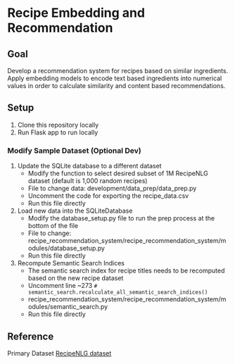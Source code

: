 # Recipe Embedding and Recommendation

## Goal

Develop a recommendation system for recipes based on similar ingredients. Apply embedding models to encode text  based ingredients into numerical values in order to calculate similarity and content based recommendations.

## Setup

1. Clone this repository locally
1. Run Flask app to run locally

### Modify Sample Dataset (Optional Dev)

1. Update the SQLite database to a different dataset
    * Modify the function to select desired subset of 1M RecipeNLG dataset (default is 1,000 random recipes)
    * File to change data: development/data_prep/data_prep.py
    * Uncomment the code for exporting the recipe_data.csv
    * Run this file directly
1. Load new data into the SQLiteDatabase
    * Modify the database_setup.py file to run the prep process at the bottom of the file
    * File to change: recipe_recommendation_system/recipe_recommendation_system/modules/database_setup.py
    * Run this file directly
1. Recompute Semantic Search Indices
    * The semantic search index for recipe titles needs to be recomputed based on the new recipe dataset
    * Uncomment line ~273 `# semantic_search.recalculate_all_semantic_search_indices()`
    * recipe_recommendation_system/recipe_recommendation_system/modules/semantic_search.py
    * Run this file directly

## Reference

Primary Dataset [RecipeNLG dataset](https://recipenlg.cs.put.poznan.pl/dataset)

